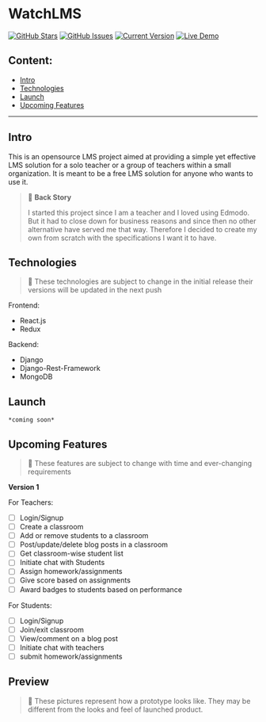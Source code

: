 # WatchLMS
[![GitHub Stars](https://img.shields.io/github/stars/Blankscreen-exe/WatchLMS.svg)](https://github.com/Blankscreen-exe/WatchLMS/stargazers) 
[![GitHub Issues](https://img.shields.io/github/issues/Blankscreen-exe/WatchLMS.svg)](https://github.com/Blankscreen-exe/WatchLMS/issues) 
[![Current Version](https://img.shields.io/badge/version-0.0.0-green.svg)](https://github.com/Blankscreen-exe/WatchLMS) 
[![Live Demo](https://img.shields.io/badge/demo-NA-green.svg)](#)

## Content:

- [Intro](#intro)
- [Technologies](#technologies)
- [Launch](#launch)
- [Upcoming Features](#upcoming-features)

---

## Intro

 This is an opensource LMS project aimed at providing a simple yet effective LMS solution for a solo teacher or a group of teachers within a small organization. It is meant to be a free LMS solution for anyone who wants to use it.
 
 > 📔 **Back Story**
 >
 >I started this project since I am a teacher and I loved using Edmodo. But it had to close down for business reasons and since then no other alternative have served me that way. Therefore I decided to create my own from scratch with the specifications I want it to have.

## Technologies
> 📌 These technologies are subject to change in the initial release
> their versions will be updated in the next push

Frontend:
- React.js
- Redux

Backend:
- Django
- Django-Rest-Framework
- MongoDB

## Launch

`*coming soon*`

## Upcoming Features

>📌 These features are subject to change with time and ever-changing requirements 

**Version 1**

For Teachers:

- [ ] Login/Signup
- [ ] Create a classroom
- [ ] Add or remove students to a classroom
- [ ] Post/update/delete blog posts in a classroom
- [ ] Get classroom-wise student list
- [ ] Initiate chat with Students
- [ ] Assign homework/assignments
- [ ] Give score based on assignments
- [ ] Award badges to students based on performance

For Students:

- [ ] Login/Signup
- [ ] Join/exit classroom
- [ ] View/comment on a blog post
- [ ] Initiate chat with teachers
- [ ] submit homework/assignments

## Preview
> 📌 These pictures represent how a prototype looks like. They may be different from the looks and feel of launched product.
